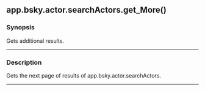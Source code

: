 app.bsky.actor.searchActors.get_More()
--------------------------------------




### Synopsis
Gets additional results.



---


### Description

Gets the next page of results of app.bsky.actor.searchActors.



---
